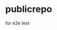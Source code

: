 # publicrepo
for e2e test












































































































































































































































































































































































































































































































































































































































































































































































































































































































































































































































































































































































































































































































































































































































































































































































































































































































































































































































































































































